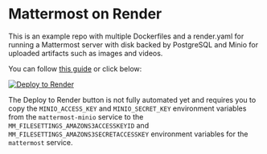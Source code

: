 # Mattermost on Render

This is an example repo with multiple Dockerfiles and a render.yaml for running a Mattermost server
with disk backed by PostgreSQL and Minio for uploaded artifacts such as images and videos.

You can follow [this guide](https://render.com/docs/deploy-mattermost) or click below:

[![Deploy to Render](http://render.com/images/deploy-to-render-button.svg)](https://dashboard.render.com/iac/new?repoOwner=render-examples&repoName=mattermost&branch=master&provider=GITHUB)

The Deploy to Render button is not fully automated yet and requires you to copy the
`MINIO_ACCESS_KEY` and `MINIO_SECRET_KEY` environment variables from the `mattermost-minio` service
to the `MM_FILESETTINGS_AMAZONS3ACCESSKEYID` and `MM_FILESETTINGS_AMAZONS3SECRETACCESSKEY`
environment variables for the `mattermost` service.
